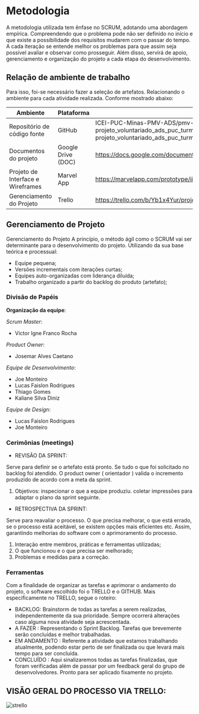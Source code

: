 
# Metodologia

A  metodologia utilizada tem ênfase no SCRUM, adotando uma abordagem empírica. Compreendendo que o problema pode não ser definido no início e que existe a possibilidade  dos requisitos mudarem com o passar do tempo.  A cada iteração se entende melhor os problemas para que assim seja possível  avaliar e observar como prosseguir.
Além disso, servirá de apoio, gerenciamento e organização do projeto a cada etapa do desenvolvimento. 

## Relação de ambiente de trabalho
Para isso, foi-se necessário fazer a seleção de artefatos. Relacionando o ambiente para cada atividade realizada. Conforme mostrado abaixo:


|Ambiente|Plataforma|Link de Acesso|
|--------------------|-------------------------|-------------------------|
|Repositório de código fonte|GitHub|ICEI-PUC-Minas-PMV-ADS/pmv-ads-2022-2-e1-proj-web-t10-projeto_voluntariado_ads_puc_turma10: pmv-ads-2022-2-e1-proj-web-t10-projeto_voluntariado_ads_puc_turma10 created by GitHub Classroom|
|Documentos do projeto|Google Drive (DOC)|https://docs.google.com/document/d/1muMEJ3e7uSeFO7LZ9HTE92qhsRAS_nEwi5hYAsNxEus/edit#|
|Projeto de Interface e  Wireframes|Marvel App|https://marvelapp.com/prototype/iib9edh/screen/89031240|
|Gerenciamento do Projeto|Trello|https://trello.com/b/Yb1x4Yur/projeto-voluntar|



## Gerenciamento de Projeto

Gerenciamento do Projeto
A princípio, o método ágil como o SCRUM vai ser determinante para o desenvolvimento do projeto. Utilizando da sua base teórica e processual:

* Equipe pequena;
* Versões incrementais com iterações curtas;
* Equipes auto-organizadas com liderança diluída;
* Trabalho organizado a partir do backlog do produto (artefato);

### Divisão de Papéis

**Organização da equipe**:

*Scrum Master*:

* Victor Igne Franco Rocha

*Product Owner*:

* Josemar Alves Caetano

*Equipe de Desenvolvimento*:

* Joe Monteiro
* Lucas Faislon Rodrigues
* Thiago Gomes
* Kaliane Silva Diniz

*Equipe de Design*:

* Lucas Faislon Rodrigues
* Joe Monteiro


### Cerimônias (meetings)

* REVISÃO DA SPRINT:

Serve para definir se o artefato está pronto. Se tudo o que foi solicitado no backlog foi atendido. O product owner ( orientador ) valida o incremento produzido de acordo com a meta da sprint.

1. Objetivos: inspecionar o que a equipe produziu. coletar impressões para adaptar o plano da sprint seguinte.


* RETROSPECTIVA DA SPRINT:
 
Serve para reavaliar o processo. O que precisa melhorar, o que está errado, se o processo está aceitável, se existem opções mais eficientes etc. Assim, garantindo melhorias do software com o aprimoramento do processo.

1. Interação entre membros, práticas e ferramentas utilizadas;
2. O que funcionou e o que precisa ser melhorado;
3. Problemas e medidas para a correção.


### Ferramentas

Com a finalidade de organizar as tarefas e aprimorar o andamento do projeto, o software escolhido foi o TRELLO e o GITHUB. Mais especificamente no TRELLO,  segue o roteiro:

* BACKLOG: Brainstorm de todas as tarefas a serem realizadas, independentemente da sua prioridade. Sempre ocorrerá alterações caso alguma nova atividade seja acrescentada. 
* A FAZER : Representando o Sprint Backlog. Tarefas que brevemente serão concluídas e melhor trabalhadas. 
* EM ANDAMENTO : Referente a atividade que estamos trabalhando atualmente, podendo estar perto de ser finalizada ou que levará mais tempo para ser concluída.
* CONCLUÍDO : Aqui sinalizaremos todas as tarefas finalizadas, que foram verificadas além de passar por um feedback geral do grupo de desenvolvedores. Pronto para ser aplicado fixamente no projeto. 

## VISÃO GERAL DO PROCESSO VIA TRELLO: 
![strello](https://user-images.githubusercontent.com/114964435/196014957-ce033532-ed80-4c4c-9a16-f03d80c0f143.png)
